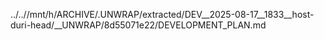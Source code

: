 ../..//mnt/h/ARCHIVE/.UNWRAP/extracted/DEV__2025-08-17__1833__host-duri-head/__UNWRAP/8d55071e22/DEVELOPMENT_PLAN.md